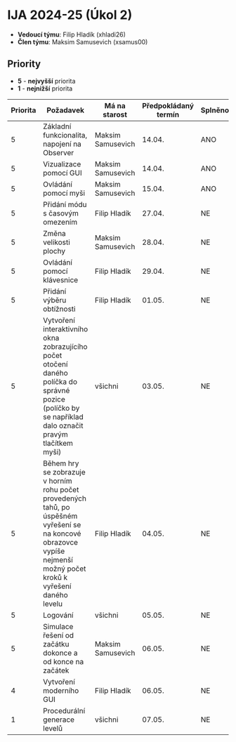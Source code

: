 # IJA 2024-25 (Úkol 2)

- **Vedoucí týmu**: Filip Hladík (xhladi26)
- **Člen týmu**: Maksim Samusevich (xsamus00)

## Priority

- **5** - **nejvyšší** priorita
- **1** - **nejnižší** priorita

| Priorita | Požadavek                                                                                                                                                            | Má na starost     | Předpokládaný termín | Splněno |
| -------- | -------------------------------------------------------------------------------------------------------------------------------------------------------------------- | ----------------- | -------------------- | ------- |
| 5        | Základní funkcionalita, napojení na Observer                                                                                                                         | Maksim Samusevich | 14.04.               | ANO     |
| 5        | Vizualizace pomocí GUI                                                                                                                                               | Maksim Samusevich | 14.04.               | ANO     |
| 5        | Ovládání pomocí myši                                                                                                                                                 | Maksim Samusevich | 15.04.               | ANO     |
| 5        | Přidání módu s časovým omezením                                                                                                                                      | Filip Hladík      | 27.04.               | NE      |
| 5        | Změna velikosti plochy                                                                                                                                               | Maksim Samusevich | 28.04.               | NE      |
| 5        | Ovládání pomocí klávesnice                                                                                                                                           | Filip Hladík      | 29.04.               | NE      |
| 5        | Přidání výběru obtížnosti                                                                                                                                            | Filip Hladík      | 01.05.               | NE      |
| 5        | Vytvoření interaktivního okna zobrazujícího počet otočení daného políčka do správné pozice (políčko by se například dalo označit pravým tlačítkem myši)              | všichni           | 03.05.               | NE      |
| 5        | Během hry se zobrazuje v horním rohu počet provedených tahů, po úspěšném vyřešení se na koncové obrazovce vypíše nejmenší možný počet kroků k vyřešení daného levelu | Filip Hladík      | 04.05.               | NE      |
| 5        | Logování                                                                                                                                                             | všichni           | 05.05.               | NE      |
| 5        | Simulace řešení od začátku dokonce a od konce na začátek                                                                                                             | Maksim Samusevich | 06.05.               | NE      |
| 4        | Vytvoření moderního GUI                                                                                                                                              | Filip Hladík      | 06.05.               | NE      |
| 1        | Procedurální generace levelů                                                                                                                                         | všichni           | 07.05.               | NE      |
